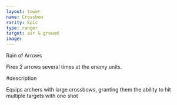 ```yaml
---
layout: tower
name: Crossbow
rarity: Epic
type: ranger
target: air & ground
image: 
---
```


Rain of Arrows

Fires 2 arrows several times at the enemy units.

#description 

Equips archers with large crossbows, granting them the ability to hit multiple targets with one shot

